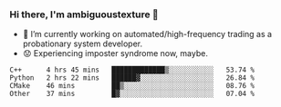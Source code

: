 ### Hi there, I'm ambiguoustexture 👋

<!--
**ambiguoustexture/ambiguoustexture** is a ✨ _special_ ✨ repository because its `README.md` (this file) appears on your GitHub profile.

Here are some ideas to get you started:
-->
- 🔭 I’m currently working on automated/high-frequency trading as a probationary system developer.
- :worried: Experiencing imposter syndrome now, maybe.

<!--START_SECTION:waka-->

```text
C++      4 hrs 45 mins   █████████████▒░░░░░░░░░░░   53.74 %
Python   2 hrs 22 mins   ██████▓░░░░░░░░░░░░░░░░░░   26.84 %
CMake    46 mins         ██▒░░░░░░░░░░░░░░░░░░░░░░   08.76 %
Other    37 mins         █▓░░░░░░░░░░░░░░░░░░░░░░░   07.04 %
```

<!--END_SECTION:waka-->
